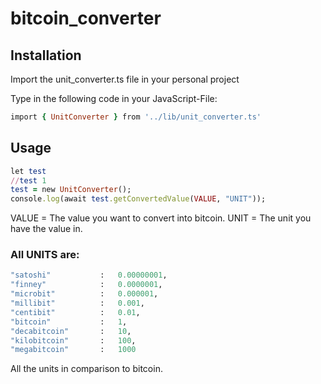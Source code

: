 # bitcoin_converter

## Installation

Import the unit_converter.ts file in your personal project

Type in the following code in your JavaScript-File:

```ruby
import { UnitConverter } from '../lib/unit_converter.ts'
```

## Usage

```ruby
let test 
//test 1
test = new UnitConverter();
console.log(await test.getConvertedValue(VALUE, "UNIT"));
```

VALUE = The value you want to convert into bitcoin.
UNIT = The unit you have the value in.

### All UNITS are:

```ruby
"satoshi"           :   0.00000001,
"finney"            :   0.0000001,
"microbit"          :   0.000001,
"millibit"          :   0.001,
"centibit"          :   0.01,
"bitcoin"           :   1,
"decabitcoin"       :   10,
"kilobitcoin"       :   100,
"megabitcoin"       :   1000
```

All the units in comparison to bitcoin.
